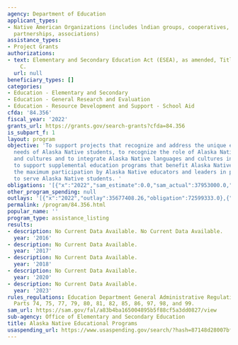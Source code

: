 ```yaml
---
agency: Department of Education
applicant_types:
- Native American Organizations (includes lndian groups, cooperatives, corporations,
  partnerships, associations)
assistance_types:
- Project Grants
authorizations:
- text: Elementary and Secondary Education Act (ESEA), as amended, Title VI, Part
    C.
  url: null
beneficiary_types: []
categories:
- Education - Elementary and Secondary
- Education - General Research and Evaluation
- Education - Resource Development and Support - School Aid
cfda: '84.356'
fiscal_year: '2022'
grants_url: https://grants.gov/search-grants?cfda=84.356
is_subpart_f: 1
layout: program
objective: 'To support projects that recognize and address the unique educational
  needs of Alaska Native students, to recognize the role of Alaska Native languages
  and cultures and to integrate Alaska Native languages and cultures into education,
  to support supplemental education programs that benefit Alaska Natives, and to ensure
  the maximum participation by Alaska Native educators and leaders in programs designed
  to serve Alaska Native students. '
obligations: '[{"x":"2022","sam_estimate":0.0,"sam_actual":37953000.0,"usa_spending_actual":34574226.27},{"x":"2023","sam_estimate":44953000.0,"sam_actual":0.0,"usa_spending_actual":41222998.08},{"x":"2024","sam_estimate":44953000.0,"sam_actual":0.0,"usa_spending_actual":15261663.26}]'
other_program_spending: null
outlays: '[{"x":"2022","outlay":35677408.26,"obligation":72599333.0},{"x":"2023","outlay":1871982.38,"obligation":1726771.0},{"x":"2024","outlay":0.0,"obligation":15857142.0}]'
permalink: /program/84.356.html
popular_name: ''
program_type: assistance_listing
results:
- description: No Current Data Available. No Current Data Available.
  year: '2016'
- description: No Current Data Available.
  year: '2017'
- description: No Current Data Available.
  year: '2018'
- description: No Current Data Available.
  year: '2020'
- description: No Current Data Available.
  year: '2023'
rules_regulations: Education Department General Administrative Regulations (EDGAR),
  Parts 74, 75, 77, 79, 80, 81, 82, 85, 86, 97, 98, and 99.
sam_url: https://sam.gov/fal/a83b4ba165004895b5f88cf5a3dd0827/view
sub-agency: Office of Elementary and Secondary Education
title: Alaska Native Educational Programs
usaspending_url: https://www.usaspending.gov/search/?hash=87148d28007bf8763f88958198e48ba9
---
```

